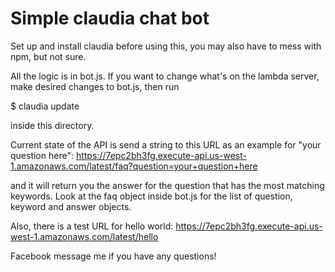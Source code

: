# Simple claudia chat bot

Set up and install claudia before using this, you may also have to mess with npm, but not sure. 

All the logic is in bot.js. If you want to change what's on the lambda server, make desired changes to bot.js, then run 

$ claudia update 

inside this directory.  


Current state of the API is send a string to this URL as an example for "your question here": 
https://7epc2bh3fg.execute-api.us-west-1.amazonaws.com/latest/faq?question=your+question+here

and it will return you the answer for the question that has the most matching keywords. Look at the faq object inside bot.js for the list of question, keyword and answer objects. 


Also, there is a test URL for hello world: 
https://7epc2bh3fg.execute-api.us-west-1.amazonaws.com/latest/hello



Facebook message me if you have any questions! 
